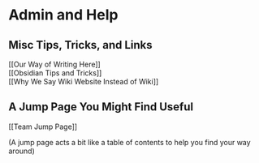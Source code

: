 # Admin and Help

## Misc Tips, Tricks, and Links
[[Our Way of Writing Here]]  
[[Obsidian Tips and Tricks]]  
[[Why We Say Wiki Website Instead of Wiki]]  

## A Jump Page You Might Find Useful
[[Team Jump Page]]

(A jump page acts a bit like a table of contents to help you find your way around)